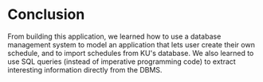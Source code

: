 
Conclusion
==========

From building this application,
we learned how to use a database management system
to model an application
that lets user create their own schedule,
and to import schedules from KU's database.
We also learned to use SQL queries
(instead of imperative programming code)
to extract interesting information directly from the DBMS.

